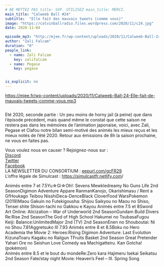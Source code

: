 ```yaml
---
# NE METTEZ PAS title: SVP. UTILISEZ main_title: MERCI.
main_title: "Calweeb Ball #24"
subtitle:  "Elle fait des mauvais tweets (comme vous)"
image: "https://calvinballradio.files.wordpress.com/2020/11/c24.jpg"
date: 2020-11-04

episode_mp3: "http://mjee.fr/wp-content/uploads/2020/11/Calweeb-Ball-24-Elle-fait-de-mauvais-tweets-comme-vous.mp3"
author: "Zali Falcam"
duration: "0"
people_link: 
  - name: Zali Falcam
    key: zalifalcam
  - name: Pegase
    key: pegase


is_explicit: no
---
```


<PodcastHeader/>

<!-- ECRIRE LA DESCRIPTION DE L'EPISODE SOUS CETTE LIGNE -->

 

<a href="https://mjee.fr/wp-content/uploads/2020/11/Calweeb-Ball-24-Elle-fait-de-mauvais-tweets-comme-vous.mp3" rel="nofollow">https://mjee.fr/wp-content/uploads/2020/11/Calweeb-Ball-24-Elle-fait-de-mauvais-tweets-comme-vous.mp3</a>
 



<img src="https://calvinballradio.files.wordpress.com/2020/11/c24.jpg?w=500" alt="">



<p>Eté 2020, seconde partie : Un peu moins de horny jail (à peine) que dans l’épisode précédent, mais quand même le constat que cette saison ne restera pas dans les mémoires de l’animation japonaise, voici, avec Zali, Pegase et Clafou notre bilan semi-motivé des animés les mieux reçus et les mieux notés de l’été 2020. Retour aux émissions de 8h la saison prochaine, ne vous en faites pas.</p>



<p>Vous voulez nous en causer ? Rejoignez-nous sur :<br><a href="http://discordapp.com/invite/4RnA9v7" rel="nofollow">Discord</a><br><a href="https://twitter.com/Calvinball_FM?lang=fr" rel="nofollow">Twitter</a><br><a href="https://www.facebook.com/CalvinballRadio/?ref=bookmarks" rel="nofollow">Facebook</a><br>LA NEWSLETTER DU CONSORTIUM : <a href="https://exit.sc/?url=http%3A%2F%2Feepurl.com%2FgcFR29" rel="nofollow">eepurl.com/gcFR29</a><br>L’offre légale de Simulcast : <a href="https://simulcastfr.netlify.com/" rel="nofollow">https://simulcastfr.netlify.com</a>/</p>



<tr><td>Animés entre 7 et 7.5</td></tr><tr><td>Yu☆Gi☆Oh!: Sevens </td></tr><tr><td>Mewkledreamy </td></tr><tr><td>No Guns Life 2nd Season</td></tr><tr><td>Digimon Adventure </td></tr><tr><td>Appare Ranman</td></tr><tr><td>Kanojo, Okarishimasu / Rent a Gf</td></tr><tr><td>Houkago Teibou Nisshi</td></tr><tr><td>Deca-Dence</td></tr><tr><td>Black Clover</td></tr><tr><td>Food Wars</td></tr><tr><td>Pokemon (2019)</td></tr><tr><td>Maou Gakuin no Futekigousha: Shijou Saikyou no Maou no Shiso, Tensei shite Shison-tachi no Gakkou e Kayou</td></tr><tr><td></td></tr>



<tr><td>Animés entre 7.5 et 8</td></tr><tr><td>Sword Art Online: Alicization – War of Underworld 2nd Season</td></tr><tr><td>Gundam Build Divers Re:Rise 2nd Season</td></tr><tr><td>The God of High School </td></tr><tr><td>Hakumei no Tsubasa</td></tr><tr><td>Fugou Keiji: Balance:Unlimited</td></tr><tr><td>Major 2nd (TV) 2nd Season</td></tr><tr><td>Enen no Shouboutai: Ni no Shou 7.81</td></tr><tr><td>Aggretsuko III 7.93 </td></tr>



<tr><td>Animés entre 8 et 8.5</td></tr><tr><td>Boku no Hero Academia the Movie 2: Heroes:Rising </td></tr><tr><td>Digimon Adventure: Last Evolution Kizuna</td></tr><tr><td>Toaru Kagaku no Railgun T</td></tr><tr><td>Fruits Basket 2nd Season </td></tr><tr><td>Great Pretender </td></tr><tr><td>Yahari Ore no Seishun Love Comedy wa Machigatteiru. Kan </td></tr><tr><td>Gotcha! (pokémon)<br></td></tr>



<tr><td>Animés entre 8.5 et le bout du monde</td></tr><tr><td>Re:Zero kara Hajimeru Isekai Seikatsu 2nd Season </td></tr><tr><td>Fate/stay night Movie: Heaven’s Feel – III. Spring Song </td></tr>


